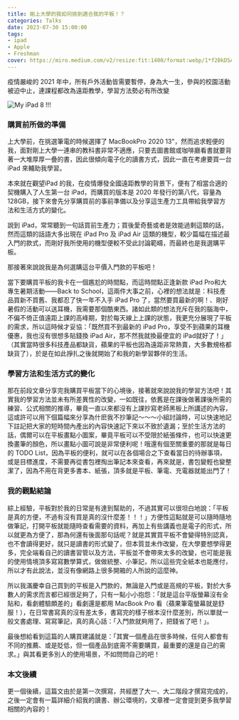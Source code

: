 ```yaml
---
title: 剛上大學的我如何挑到適合我的平板！？
categories: Talks
date: 2023-07-30 15:00:00
tags: 
- ipad
- Apple
- Freshman
cover: https://miro.medium.com/v2/resize:fit:1400/format:webp/1*f2BkDSANBT2XUGEzR-1_gw.jpeg
---
```


疫情嚴峻的 2021 年中，所有戶外活動皆需要暫停，身為大一生，參與的校園活動被迫中止，連課程都改為遠距教學，學習方法勢必有所改變


![My iPad 8 !!!](https://miro.medium.com/v2/resize:fit:1400/format:webp/1*f2BkDSANBT2XUGEzR-1_gw.jpeg)


### 購買前所做的準備
上大學前，在挑選筆電的時候選擇了 MacBookPro 2020 13"，然而追求輕便的我，面對剛上大學一連串的教科書非常不適應，只要去圖書館或咖啡廳看書就要背著一大堆厚厚一疊的書，因此很傾向電子化的讀書方式，因此一直在考慮要買一台 iPad 來輔助我學習。

本來就在觀望iPad 的我，在疫情爆發全國遠距教學的背景下，便有了相當合適的契機購入了人生第一台 iPad，而購買的版本是 2020 年發行的第八代，容量為 128GB，接下來會先分享購買前的事前準備以及分享這生產力工具帶給我學習方法和生活方式的變化。

說到 iPad，常常聽到一句話買前生產力；買後愛奇藝或者是效能過剩這類的話，然而這類的話語大多出現在 iPad Pro 及 iPad Air 這類的機型，較少篇幅在描述最入門的款式，而剛好我所使用的機型便較不受此討論範疇，而最終也是我選購平板。

那接著來說說我是為何選購這台平價入門款的平板吧！

當下要購買平板的我卡在一個尷尬的時間點，而這時間點正逢新款 iPad Pro和大專生暑期活動——Back to School，這兩件大事之前，心裡的想法就是：科技產品買新不買舊、我都忍了快一年不入手 iPad Pro 了，當然要買最新的啊！、剛好暑假的活動可以送耳機，我需要那個酷東西。諸如此類的想法充斥在我的腦海中，不偏不倚正值遠距上課的高峰期，對於每天線上上課的狀態，我更充分展現了平板的需求，所以這時候才妥協：「既然買不到最新的 iPad Pro，享受不到蘋果的耳機優惠，我也沒有很想多貼錢換 iPad Air，那不然我就換最便宜的 iPad就好了！」（其實當時很多科技產品都缺貨，蘋果的平板也因為遠距非常熱賣，大多數規格都缺貨了），於是在如此掙扎之後就開始了和我的新學習夥伴的生活。

### 學習方法和生活方式的變化

那在前段文章分享完我購買平板當下的心境後，接著就來說說我的學習方法吧！其實我的學習方法並未有所差異性的改變，一如既往，依舊是在課後做著課後所需的練習、公式相關的推導，畢竟一直以來都沒有上課抄寫老師黑板上所講述的內容，這或許可以用下個篇幅來分享為什麽我不抄筆記～～～小組討論時，可以快速地記下註記把大家的短時間內產出的內容快速記下來以不致於遺漏；至於生活方法的話，偶爾可以在平板畫點小圖案，畢竟平板可以不受限於紙張條件，也可以快速更換畫筆的顏色，所以畫點小圖可說是非常便利呢！哦還有個至關重要的那就是每日的 TODO List，因為平板的便利，就可以在各個場合之下查看當日的待辦事項，或是目標進度，不需要再從書包裡掏出筆記本來查看，再來就是，書包變輕也變整潔了，因為不用在背更多書本、紙張，頂多就是平板、筆電、充電器就能出門了！

### 我的觀點結論

綜上經驗，平板對於我的日常是有達到幫助的，不過其實可以很坦白地說：「平板是真的方便，不過有沒有買是真的沒什麼差！！！」方便性這點就是可以隨時隨地做筆記，打開平板就能隨時查看需要的資料，再加上有些講義也是電子的形式，所以就更為方便了，那為何還有後面那句話呢？就是其實買平板不會變得特別認真，也不會讀得更好，就只是讀書的形式變了，但本質並未作改變，在大學要想學得更多，完全端看自己的讀書習管以及方法，平板並不會帶來太多的改變，也可能是我的使用情境頂多寫寫數學算式，做做統整、小筆記，所以這些完全紙本也能應付，所以才有此說法，並沒有像網路上很多開箱的人所說的這麼神。

所以我滿慶幸自己買到的平板是入門款的，無論是入門或是高規的平板，對於大多數人的需求而言都已經很足夠了，只有一點小小抱怨：「就是這台平版螢幕沒有全貼和，看劇體驗頗差的」看劇還是都用 MacBook Pro 看（蘋果筆電螢幕就是舒服！），在日常書寫真的沒有差太多，書寫完的樣子根本沒什麼差別，所以單就一般文書處理、寫寫筆記，真的真心話：「入門款就夠用了，把錢省了吧！」。

最後想給看到這篇的人購買建議就是：「其實一個產品在很多時候，任何人都會有不同的推薦、或是貶低，但一個產品到底需不需要購買，最重要的還是自己的需求。」與其看更多別人的使用場景，不如問問自己的吧！

### 本文後續

更一個後續，這篇文由於是第一次撰寫，共經歷了大一、大二階段才撰寫完成的，之後一定會有一篇詳細介紹我的讀書、辦公環境的，文章裡一定會提到更多我學習相關的內容的！
